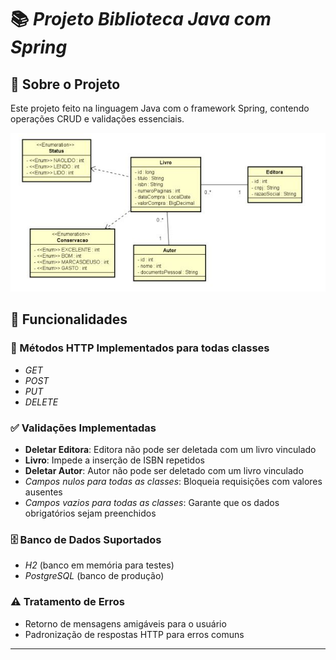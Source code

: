 # 📚 *Projeto Biblioteca Java com Spring*

## 📌 Sobre o Projeto
Este projeto feito na linguagem Java com o framework Spring, contendo operações CRUD e validações essenciais. 

![Diagram de classe](Classes.JPG)

## 🚀 Funcionalidades

### 🔹 Métodos HTTP Implementados para todas classes
- *GET*
- *POST*
- *PUT*
- *DELETE*

### ✅ Validações Implementadas
- **Deletar Editora**: Editora não pode ser deletada com um livro vinculado
- **Livro**: Impede a inserção de ISBN  repetidos
- **Deletar Autor**: Autor não pode ser deletado com um livro vinculado
- *Campos nulos para todas as classes*: Bloqueia requisições com valores ausentes
- *Campos vazios para todas as classes*: Garante que os dados obrigatórios sejam preenchidos

### 🗄 Banco de Dados Suportados
- *H2* (banco em memória para testes)
- *PostgreSQL* (banco de produção)

### ⚠ Tratamento de Erros
- Retorno de mensagens amigáveis para o usuário
- Padronização de respostas HTTP para erros comuns

---

